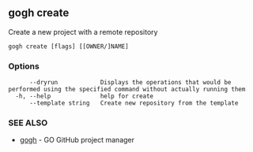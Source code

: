 ## gogh create

Create a new project with a remote repository

```
gogh create [flags] [[OWNER/]NAME]
```

### Options

```
      --dryrun            Displays the operations that would be performed using the specified command without actually running them
  -h, --help              help for create
      --template string   Create new repository from the template
```

### SEE ALSO

* [gogh](gogh.md)	 - GO GitHub project manager

